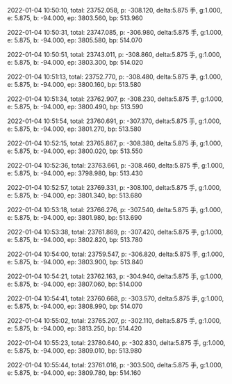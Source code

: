 2022-01-04 10:50:10, total: 23752.058, p: -308.120, delta:5.875 手, g:1.000, e: 5.875, b: -94.000, ep: 3803.560, bp: 513.960

2022-01-04 10:50:31, total: 23747.085, p: -306.980, delta:5.875 手, g:1.000, e: 5.875, b: -94.000, ep: 3805.580, bp: 514.070

2022-01-04 10:50:51, total: 23743.011, p: -308.860, delta:5.875 手, g:1.000, e: 5.875, b: -94.000, ep: 3803.300, bp: 514.020

2022-01-04 10:51:13, total: 23752.770, p: -308.480, delta:5.875 手, g:1.000, e: 5.875, b: -94.000, ep: 3800.160, bp: 513.580

2022-01-04 10:51:34, total: 23762.907, p: -308.230, delta:5.875 手, g:1.000, e: 5.875, b: -94.000, ep: 3800.490, bp: 513.590

2022-01-04 10:51:54, total: 23760.691, p: -307.370, delta:5.875 手, g:1.000, e: 5.875, b: -94.000, ep: 3801.270, bp: 513.580

2022-01-04 10:52:15, total: 23765.867, p: -308.380, delta:5.875 手, g:1.000, e: 5.875, b: -94.000, ep: 3800.020, bp: 513.550

2022-01-04 10:52:36, total: 23763.661, p: -308.460, delta:5.875 手, g:1.000, e: 5.875, b: -94.000, ep: 3798.980, bp: 513.430

2022-01-04 10:52:57, total: 23769.331, p: -308.100, delta:5.875 手, g:1.000, e: 5.875, b: -94.000, ep: 3801.340, bp: 513.680

2022-01-04 10:53:18, total: 23766.276, p: -307.540, delta:5.875 手, g:1.000, e: 5.875, b: -94.000, ep: 3801.980, bp: 513.690

2022-01-04 10:53:38, total: 23761.869, p: -307.420, delta:5.875 手, g:1.000, e: 5.875, b: -94.000, ep: 3802.820, bp: 513.780

2022-01-04 10:54:00, total: 23759.547, p: -306.820, delta:5.875 手, g:1.000, e: 5.875, b: -94.000, ep: 3803.900, bp: 513.840

2022-01-04 10:54:21, total: 23762.163, p: -304.940, delta:5.875 手, g:1.000, e: 5.875, b: -94.000, ep: 3807.060, bp: 514.000

2022-01-04 10:54:41, total: 23760.668, p: -303.570, delta:5.875 手, g:1.000, e: 5.875, b: -94.000, ep: 3808.990, bp: 514.070

2022-01-04 10:55:02, total: 23765.207, p: -302.110, delta:5.875 手, g:1.000, e: 5.875, b: -94.000, ep: 3813.250, bp: 514.420

2022-01-04 10:55:23, total: 23780.640, p: -302.830, delta:5.875 手, g:1.000, e: 5.875, b: -94.000, ep: 3809.010, bp: 513.980

2022-01-04 10:55:44, total: 23761.016, p: -303.500, delta:5.875 手, g:1.000, e: 5.875, b: -94.000, ep: 3809.780, bp: 514.160